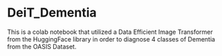 # DeiT_Dementia
This is a colab notebook that utilized a Data Efficient Image Transformer from the HuggingFace library in order to diagnose 4 classes of Dementia from the OASIS Dataset.  
